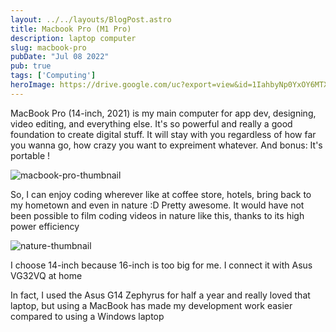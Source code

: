 ```yaml
---
layout: ../../layouts/BlogPost.astro
title: Macbook Pro (M1 Pro)
description: laptop computer
slug: macbook-pro
pubDate: "Jul 08 2022"
pub: true
tags: ['Computing']
heroImage: https://drive.google.com/uc?export=view&id=1IahbyNp0YxOY6MTXF13LsZ5GJRBz6X1k
---
```


MacBook Pro (14-inch, 2021) is my main computer for app dev, designing, video editing, and everything else.
It's so powerful and really a good foundation to create digital stuff. It will stay with you regardless of how far you wanna go, how crazy you want to expreiment whatever. And bonus: It's portable !

![macbook-pro-thumbnail](https://drive.google.com/uc?export=view&id=1uNKeZM89mZUsKdHPSMrFfEwc_CPieCry)

So, I can enjoy coding wherever like at coffee store, hotels, bring back to my hometown and even in nature :D Pretty awesome. It would have not been possible to film coding videos in nature like this, thanks to its high power efficiency

![nature-thumbnail](https://drive.google.com/uc?export=view&id=1SaKnf4uTOMLYfk6U4--RqSciK0odJ71e)


I choose 14-inch because 16-inch is too big for me. I connect it with Asus VG32VQ at home

In fact, I used the Asus G14 Zephyrus for half a year and really loved that laptop, but using a MacBook has made my development work easier compared to using a Windows laptop
